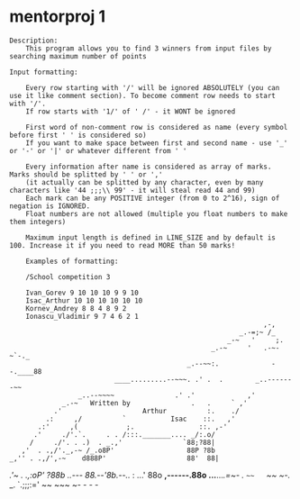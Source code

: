 # mentorproj 1

    Description:
        This program allows you to find 3 winners from input files by searching maximum number of points

    Input formatting:

        Every row starting with '/' will be ignored ABSOLUTELY (you can use it like comment section). To become comment row needs to start with '/'.
        If row starts with '1/' of ' /' - it WONT be ignored

        First word of non-comment row is considered as name (every symbol before first ' ' is considered so)
        If you want to make space between first and second name - use '_' or '-' or '|' or whatever different from ' '

        Every information after name is considered as array of marks. Marks should be splitted by ' ' or ','
        (it actually can be splitted by any character, even by many characters like '44 ;;;\\ 99' - it will steal read 44 and 99)
        Each mark can be any POSITIVE integer (from 0 to 2^16), sign of negation is IGNORED.
        Float numbers are not allowed (multiple you float numbers to make them integers)

        Maximum input length is defined in LINE_SIZE and by default is 100. Increase it if you need to read MORE than 50 marks!

        Examples of formatting:

        /School competition 3

        Ivan_Gorev 9 10 10 10 9 9 10
        Isac_Arthur 10 10 10 10 10 10
        Kornev_Andrey 8 8 4 8 9 2
        Ionascu_Vladimir 9 7 4 6 2 1
                                                                   ,-,
                                                             _.-=;~ /_
                                                          _-~   '     ;.
                                                      _.-~     '   .-~-~`-._
                                                _.--~~:.             --.____88
                              ____.........--~~~. .' .  .        _..-------~~
                     _..--~~~~               .' .'             ,'
                 _.-~   Written by               .   .     ` ,'
               .'                    Arthur          :.    ./
             .:     ,/          `           Isac    ::.   ,'
           .:'     ,(            ;.                ::. ,-'
          .'     ./'.`.     . . /:::._______.... _/:.o/
         /     ./'. . .)  . _.,'               `88;?88|
       ,'  . .,/'._,-~ /_.o8P'                  88P ?8b
    _,'' . .,/',-~    d888P'                    88'  88|
 _.'~  . .,:oP'        ?88b              _..--- 88.--'8b.--..__
:     ...' 88o __,------.88o ...__..._.=~- .    `~~   `~~      ~-._  _.
`.;;;:='    ~~            ~~~                ~-    -       -   -
